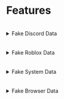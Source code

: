 # Features
<br>
<details>
    <summary>Fake Discord Data</summary>
    <ul>
        
        - The id matches with the token
        
        - Generate a legitimate username
        
        - Randomly select rare and common badges 
        
        - Generate a random phone (Only US for now)
        
        - Randomly bool True or false (2FA)
        
        - Generate a random IPv4

        - Latitude and longitude 
        
</details>
<br>
<br>
<details>
    <summary>Fake Roblox Data</summary>
    <ul>
        
        - Generate a legitimate username
        
        - Generate a legitimate password
        
        - Shows a random amount of robux 
        
        - Show a random amount of friends
        
        - Fake cookie
        
</details>
<br>
<br>
<details>
    <summary>Fake System Data</summary>
    <ul>
        
        - Generate a random OS 
        
        - Generate a random mac 
        
        - Generate a random amount of ram
        
        - Generates a random amount of disk storage
        
        - Generate a random hwid
        
</details>
<br>
<br>
<details>
    <summary>Fake Browser Data</summary>
    <ul>
        
        - Randomly select a browser
        
        - Shows a random number of cookies
        
        - Shows a random number of passwords
        
        - Generate a fake credit/debit card (Visa, Mastercard, Discovery)
      
</details>
<br>

